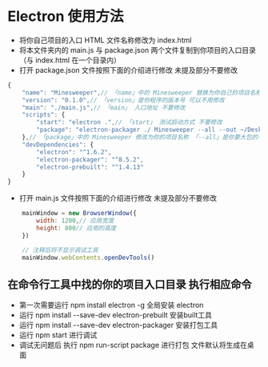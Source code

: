 # Electron 使用方法

- 将你自己项目的入口 HTML 文件名称修改为 index.html
- 将本文件夹内的 main.js 与 package.json 两个文件复制到你项目的入口目录（与 index.html 在一个目录内）
- 打开 package.json 文件按照下面的介绍进行修改 未提及部分不要修改

```javascript
{
    "name": "Minesweeper",// 「name」中的 Minesweeper 替换为你自己的项目名称他是你程序的名字
    "version": "0.1.0",// 「version」是你程序的版本号 可以不用修改
    "main": "./main.js",// 「main」 入口地址 不要修改
    "scripts": {
        "start": "electron .",// 「start」 测试启动方式 不要修改
        "package": "electron-packager ./ Minesweeper --all --out ~/Desktop/Minesweeper --version 1.6.2 --overwrite --icon=./20170309040842376_easyicon_net_128.icns"
    },// 「package」中的 Minesweeper 修改为你的项目名称 「--all」是你要大包的平台 如果是 all 会打包为全平台 如果改为 「--Mac」则只打包为 mac 应用  --platform=win32 --arch=x64 打包win应用「~/Desktop/Minesweeper」是打包后文件的生成地址 默认是桌面 可自行修改 「C:\\Desktop\\Minesweeper」为 Windows 系统下的路径写法「--icon=」后面的部分是你打包应用的图标地址 自行替换
    "devDependencies": {
        "electron": "^1.6.2",
        "electron-packager": "^8.5.2",
        "electron-prebuilt": "^1.4.13"
    }
}
```
- 打开 main.js 文件按照下面的介绍进行修改 未提及部分不要修改
```javascript
    mainWindow = new BrowserWindow({
        width: 1200,// 应用宽度
        height: 800// 应用的高度
    })
```
```javascript
    // 注释后将不显示调试工具
    mainWindow.webContents.openDevTools()
```
## 在命令行工具中找的你的项目入口目录 执行相应命令
- 第一次需要运行 npm install electron -g 全局安装 electron
- 运行 npm install --save-dev electron-prebuilt 安装built工具
- 运行 npm install --save-dev electron-packager 安装打包工具
- 运行 npm start 进行调试
- 调试无问题后 执行 npm run-script package 进行打包 文件默认将生成在桌面
